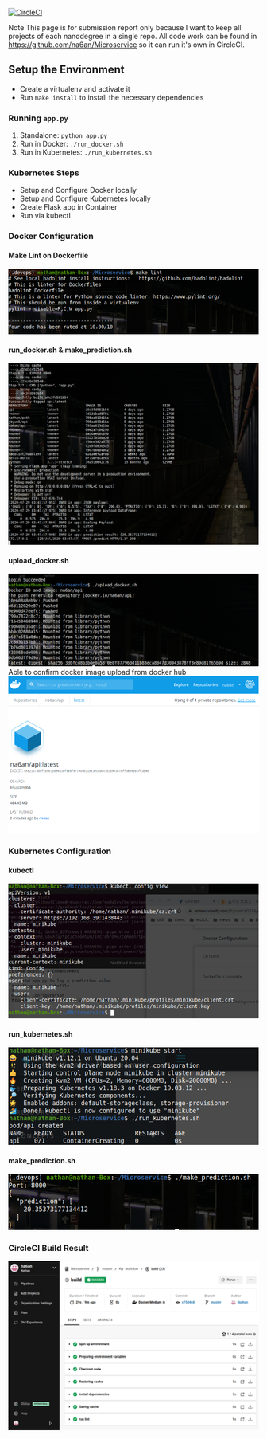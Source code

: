 [![CircleCI](https://circleci.com/gh/na6an/Microservice.svg?style=svg)](https://circleci.com/gh/na6an/Microservice)


Note
This page is for submission report only because I want to keep all projects of each nanodegree in a single repo.
All code work can be found in https://github.com/na6an/Microservice so it can run it's own in CircleCI.


## Setup the Environment

* Create a virtualenv and activate it
* Run `make install` to install the necessary dependencies

### Running `app.py`

1. Standalone:  `python app.py`
2. Run in Docker:  `./run_docker.sh`
3. Run in Kubernetes:  `./run_kubernetes.sh`

### Kubernetes Steps

* Setup and Configure Docker locally
* Setup and Configure Kubernetes locally
* Create Flask app in Container
* Run via kubectl

### Docker Configuration  
#### Make Lint on Dockerfile
  <img src="https://github.com/na6an/CDevOps/blob/master/P4_ML_Microservice_API/pic/make_lint.png">  

#### run_docker.sh & make_prediction.sh
  <img src="https://github.com/na6an/CDevOps/blob/master/P4_ML_Microservice_API/pic/run_docker.png">  

#### upload_docker.sh
  <img src="https://github.com/na6an/CDevOps/blob/master/P4_ML_Microservice_API/pic/upload_docker.png">  
Able to confirm docker image upload from docker hub  
  <img src="https://github.com/na6an/CDevOps/blob/master/P4_ML_Microservice_API/pic/docker_hub.png">  
  
### Kubernetes Configuration
#### kubectl
  <img src="https://github.com/na6an/CDevOps/blob/master/P4_ML_Microservice_API/pic/kubectl.png">  
  
#### run_kubernetes.sh
  <img src="https://github.com/na6an/CDevOps/blob/master/P4_ML_Microservice_API/pic/run_kub.png">  
  
#### make_prediction.sh
  <img src="https://github.com/na6an/CDevOps/blob/master/P4_ML_Microservice_API/pic/make_pred.png">  

### CircleCI Build Result
  <img src="https://github.com/na6an/CDevOps/blob/master/P4_ML_Microservice_API/pic/circleci_build.png">  
